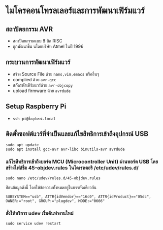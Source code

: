 # ไมโครคอนโทรลเลอร์และการพัฒนาเฟิร์มแวร์

## สถาปัตยกรรม AVR

- สถาปัตยกรรมแบบ 8 บิต RISC
- ถูกพัฒนาขึ้น นโดยบริษัท Atmel ในปี 1996

## กระบวนการพัฒนาเฟิร์มแวร์

- สร้าง Source File ด้วย `nano,vim,emacs` หรืออื่นๆ
- complied ด้วย `avr-gcc`
- สกัดรหัสเฟิร์มแวร์ด้วย `avr-objcopy`
- upload firmware ด้วย `avrdude`

## Setup Raspberry Pi

- `ssh pi@ชื่ออุปกรณ์.local`

## ติดตั้งซอฟต์แวร์ที่จำเป็นและแก้ไขสิทธิการเข้าถึงอุปกรณ์ USB
```
sudo apt update
sudo apt install gcc-avr avr-libc binutils-avr avrdude
```

### แก้ไขสิทธิการเข้าถึงบอร์ด MCU (Microcontroller Unit) ผ่านพอร์ต USB โดยสร้างไฟล์ชื่อ 45-objdev.rules ในไดเรคตอรี /etc/udev/rules.d/

```
sudo nano /etc/udev/rules.d/45-objdev.rules
```

ป้อนข้อมูลดังนี้ โดยให้ข้อความทั้งหมดอยู่ในบรรทัดเดียวกัน
```
SUBSYSTEM=="usb", ATTR{idVendor}=="16c0", ATTR{idProduct}=="05dc", OWNER:="root", GROUP:="plugdev", MODE:="0666"
```

### สั่งให้บริการ udev เริ่มต้นทำงานใหม่

```
sudo service udev restart
```